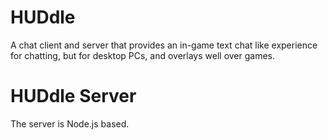 # HUDdle
A chat client and server that provides an in-game text chat like experience for chatting, but for desktop PCs, and overlays well over games.

# HUDdle Server
The server is Node.js based. 
